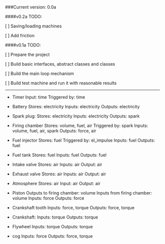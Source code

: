 ###Current version: 0.0a


####v0.2a TODO:

[ ] Saving/loading machines

[ ] Add friction

####v0.1a TODO:

[ ] Prepare the project

[ ] Build basic interfaces, abstract classes and classes

[ ] Build the main loop mechanism

[ ] Build test machine and run it with reasonable results



------------
* Timer
Input: time
Triggered by: time

* Battery
Stores: electricity
Inputs: electricity
Outputs: electricity

* Spark plug:
Stores: electricity
Inputs: electricity
Outputs: spark

* Firing chamber
Stores: volume, fuel, air
Triggered by: spark
Inputs: volume, fuel, air, spark
Outputs: force, air

* Fuel injector
Stores: fuel
Triggered by: el_impulse
Inputs: fuel
Outputs: fuel

* Fuel tank
Stores: fuel
Inputs: fuel
Outputs: fuel

* Intake valve
Stores: air
Inputs: air
Output: air

* Exhaust valve
Stores: air
Inputs: air
Output: air

* Atmosphere
Stores: air
Input: air
Output: air

* Piston
Outputs to firing chamber: volume
Inputs from firing chamber: volume
Inputs: force
Outputs: force

* Crankshaft tooth
Inputs: force, torque
Outputs: force, torque

* Crankshaft:
Inputs: torque
Outputs: torque

* Flywheel
Inputs: torque
Outputs: torque

* cog
Inputs: force
Outputs: force, torque